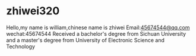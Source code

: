 # zhiwei320
Hello,my name is william,chinese name is zhiwei
Email:45674544@qq.com
wechat:45674544
Received a bachelor's degree from Sichuan University and a master's degree from University of Electronic Science and Technology

